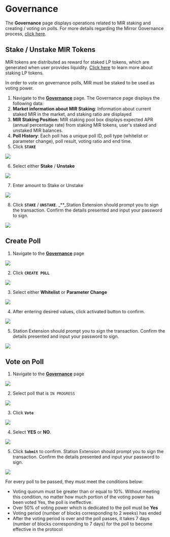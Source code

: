 # Governance

The **Governance** page displays operations related to MIR staking and creating / voting on polls. For more details regarding the Mirror Governance process, [click here](../../protocol/governance.md).

## Stake / Unstake MIR Tokens

MIR tokens are distributed as reward for staked LP tokens, which are generated when user provides liquidity. [Click here](stake.md) to learn more about staking LP tokens.

In order to vote on governance polls, MIR must be staked to be used as voting power.

1. Navigate to the [**Governance**](https://app-staging.mirrorprotocol.com/gov) page. The Governance page displays the following data:
2. **Market information about MIR Staking**: Information about current staked MIR in the market, and staking ratio are displayed
3. **MIR Staking Position:** MIR staking pool box displays expected APR \(annual percentage rate\) from staking MIR tokens, user's staked and unstaked MIR balances.
4. **Poll History**: Each poll has a unique poll ID, poll type \(whitelist or parameter change\), poll result, voting ratio and end time.
5. Click **`STAKE`**

![](../../.gitbook/assets/image%20%2840%29.png)

6. Select either **Stake** / **Unstake**

![](../../.gitbook/assets/image%20%2838%29.png)

7. Enter amount to Stake or Unstake

![](../../.gitbook/assets/image%20%2830%29.png)

8. Click **`STAKE`** / **`UNSTAKE`**. _\*\*_Station Extension should prompt you to sign the transaction. Confirm the details presented and input your password to sign.

![](../../.gitbook/assets/image%20%2867%29.png)

## Create Poll

1. Navigate to the [**Governance**](https://app-staging.mirrorprotocol.com/gov) page

![](../../.gitbook/assets/image%20%2851%29.png)

2. Click **`CREATE POLL`**

![](../../.gitbook/assets/image%20%2843%29.png)

3. Select either **Whitelist** or **Parameter Change**

![](../../.gitbook/assets/image%20%2820%29.png)

4. After entering desired values, click activated button to confirm. 

![](../../.gitbook/assets/image%20%2839%29.png)

5. Station Extension should prompt you to sign the transaction. Confirm the details presented and input your password to sign.

![](../../.gitbook/assets/image%20%2861%29.png)

## Vote on Poll

1. Navigate to the [**Governance**](https://app-staging.mirrorprotocol.com/gov) page

![](../../.gitbook/assets/image%20%2854%29.png)

2. Select poll that is `IN PROGRESS`

![](../../.gitbook/assets/image%20%2845%29.png)

3. Click **`Vote`**

![](../../.gitbook/assets/image%20%2826%29.png)

4. Select **YES** or **NO**. 

![](../../.gitbook/assets/image%20%2831%29.png)

5. Click **`Submit`** to confirm. Station Extension should prompt you to sign the transaction. Confirm the details presented and input your password to sign.

![](../../.gitbook/assets/image%20%2844%29.png)

For every poll to be passed, they must meet the conditions below:

* Voting quorum must be greater than or equal to 10%. Without meeting this condition, no matter how much portion of the voting power has been voted Yes, the poll is ineffective.
* Over 50% of voting power which is dedicated to the poll must be **Yes**
* Voting period \(number of blocks corresponding to 2 weeks\) has ended
* After the voting period is over and the poll passes, it takes 7 days \(number of blocks corresponding to 7 days\) for the poll to become effective in the protocol 

